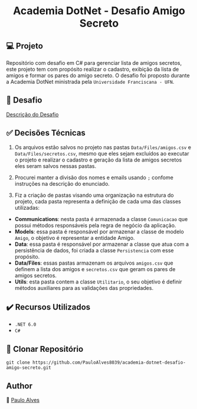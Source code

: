 <h1 align="center">Academia DotNet - Desafio Amigo Secreto</h1>

## :computer: Projeto

Repositório com desafio em C# para gerenciar lista de amigos secretos, este projeto tem com propósito realizar o cadastro, exibição da lista de amigos e formar os pares do amigo secreto. O desafio foi proposto durante a Academia DotNet ministrada pela `Universidade Franciscana - UFN`.

## :page_facing_up: Desafio

[Descrição do Desafio](https://github.com/ricardosma/academia_DotNet_5/blob/main/anotacoesAlexandre/aulas.md)

## :white_check_mark: Decisões Técnicas

1. Os arquivos estão salvos no projeto nas pastas `Data/Files/amigos.csv` e `Data/Files/secretos.csv`, mesmo que eles sejam excluídos ao executar o projeto e realizar o cadastro e geração da lista de amigos secretos eles seram salvos nessas pastas.

2. Procurei manter a divisão dos nomes e emails usando `;` confome instruções na descrição do enunciado. 

3. Fiz a criação de pastas visando uma organização na estrutura do projeto, cada pasta representa a definição de cada uma das classes utilizadas:

- <b>Communications</b>: nesta pasta é armazenada a classe `Comunicacao` que possui métodos responsáveis pela regra de negócio da aplicação.
- <b>Models</b>: essa pasta é responsável por armazenar a classe de modelo `Amigo`, o objetivo é representar a entidade Amigo.
- <b>Data</b>: essa pasta é responsável por armazenar a classe que atua com a persistência de dados, foi criada a classe `Persistencia` com esse propósito.
- <b>Data/Files</b>: essas pastas armazenam os arquivos `amigos.csv` que definem a lista dos amigos e `secretos.csv` que geram os pares de amigos secretos.
- <b>Utils</b>: esta pasta contem a classe `Utilitario`, o seu objetivo é definir métodos auxiliares para as validações das propriedades.

## ✔️ Recursos Utilizados

- ``.NET 6.0``
- ``C#``

## :floppy_disk: Clonar Repositório

```git clone https://github.com/PauloAlves8039/academia-dotnet-desafio-amigo-secreto.git```

## Author
:boy: [Paulo Alves](https://github.com/PauloAlves8039)
